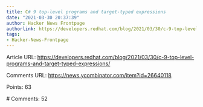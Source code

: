 ```yaml
---
title: C# 9 top-level programs and target-typed expressions
date: "2021-03-30 20:37:39"
author: Hacker News Frontpage
authorlink: https://developers.redhat.com/blog/2021/03/30/c-9-top-level-programs-and-target-typed-expressions/
tags:
- Hacker-News-Frontpage
---
```


<p>Article URL: <a href="https://developers.redhat.com/blog/2021/03/30/c-9-top-level-programs-and-target-typed-expressions/">https://developers.redhat.com/blog/2021/03/30/c-9-top-level-programs-and-target-typed-expressions/</a></p>
<p>Comments URL: <a href="https://news.ycombinator.com/item?id=26640118">https://news.ycombinator.com/item?id=26640118</a></p>
<p>Points: 63</p>
<p># Comments: 52</p>
